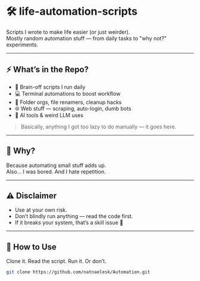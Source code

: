 # 🛠️ life-automation-scripts

Scripts I wrote to make life easier (or just weirder).  
Mostly random automation stuff — from daily tasks to "why not?" experiments.

---

## ⚡ What’s in the Repo?

- 🧠 Brain-off scripts I run daily
- 💻 Terminal automations to boost workflow
- 📂 Folder orgs, file renamers, cleanup hacks
- 🌐 Web stuff — scraping, auto-login, dumb bots
- 🤖 AI tools & weird LLM uses

> Basically, anything I got too lazy to do manually — it goes here.

---

## 🧪 Why?

Because automating small stuff adds up.  
Also... I was bored. And I hate repetition.

---

## ⚠️ Disclaimer

- Use at your own risk.
- Don’t blindly run anything — read the code first.
- If it breaks your system, that’s a skill issue 🫠

---

## 🚀 How to Use

Clone it. Read the script. Run it. Or don’t.  
```bash
git clone https://github.com/natnaelesk/Automation.git
